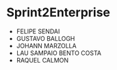 # Sprint2Enterprise

- FELIPE SENDAI
- GUSTAVO BALLOGH
- JOHANN MARZOLLA
- LAU SAMPAIO BENTO COSTA
- RAQUEL CALMON

  
